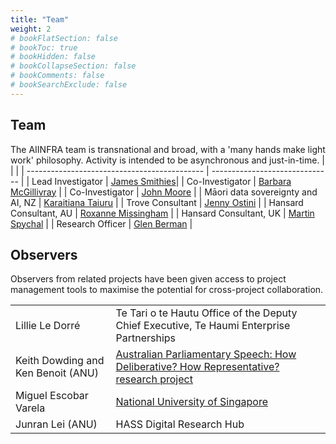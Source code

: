 ```yaml
---
title: "Team"
weight: 2
# bookFlatSection: false
# bookToc: true
# bookHidden: false
# bookCollapseSection: false
# bookComments: false
# bookSearchExclude: false
---
```


## Team
The AIINFRA team is transnational and broad, with a 'many hands make light work' philosophy. Activity is intended to be asynchronous and just-in-time.
|                                    |                       |
| -------------------------------------------- | ------------------------------ |
| Lead Investigator                            | [James Smithies](https://www.jamessmithies.org/index.html)|
| Co-Investigator                              | [Barbara McGillivray](https://www.kcl.ac.uk/people/barbara-mcgillivray) |
| Co-Investigator                              | [John Moore](https://www.nationalarchives.gov.uk/about/our-research-and-academic-collaboration/our-research-and-people/staff-profiles/john-moore/) |
| Māori data sovereignty and AI, NZ            | [Karaitiana Taiuru](https://www.taiuru.maori.nz/) |
| Trove Consultant                             | [Jenny Ostini](https://au.linkedin.com/in/jennyostini) |
| Hansard Consultant, AU                       | [Roxanne Missingham](https://anulib.anu.edu.au/about/key-library-personnel/roxanne-missingham) |
| Hansard Consultant, UK                       | [Martin Spychal](https://www.historyofparliamentonline.org/about/staff/dr-martin-spychal) |
| Research Officer                             | [Glen Berman](https://www.linkedin.com/posts/glenberman_innovative-methods-for-critical-studies-of-activity-6953573626814025728-JrKu/) |

## Observers
Observers from related projects have been given access to project management tools to maximise the potential for cross-project collaboration. 

|              |                                                   |
| ------------------ | ----------------------------------------------------- |
| Lillie Le Dorré | Te Tari o te Hautu Office of the Deputy Chief Executive, Te Haumi Enterprise Partnerships |
| Keith Dowding and Ken Benoit (ANU) | [Australian Parliamentary Speech: How Deliberative? How Representative? research project](https://politicsir.cass.anu.edu.au/news/distinguished-new-research-funding-research-australian-parliamentary-speech) |
| Miguel Escobar Varela | [National University of Singapore](https://profile.nus.edu.sg/fass/ellmev/) |
| Junran Lei (ANU) | HASS Digital Research Hub |

